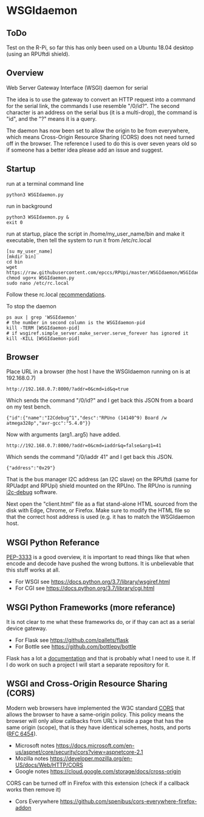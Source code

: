 # WSGIdaemon

## ToDo

Test on the R-Pi, so far this has only been used on a Ubuntu 18.04 desktop (using an RPUftdi shield).


## Overview

Web Server Gateway Interface (WSGI) daemon for serial

The idea is to use the gateway to convert an HTTP request into a command for the serial link, the commands I use resemble "/0/id?". The second character is an address on the serial bus (it is a multi-drop), the command is "id", and the "?" means it is a query.

The daemon has now been set to allow the origin to be from everywhere, which means Cross-Origin Resource Sharing (CORS) does not need turned off in the browser. The reference I used to do this is over seven years old so if someone has a better idea please add an issue and suggest.


## Startup

run at a terminal command line

```
python3 WSGIdaemon.py
```

run in background

```
python3 WSGIdaemon.py &
exit 0
```

run at startup, place the script in /home/my_user_name/bin and make it executable, then tell the system to run it from /etc/rc.local

```
[su my_user_name]
[mkdir bin]
cd bin
wget https://raw.githubusercontent.com/epccs/RPUpi/master/WSGIdaemon/WSGIdaemon.py
chmod ugo+x WSGIdaemon.py
sudo nano /etc/rc.local
```

Follow these rc.local [recommendations].

[recommendations]: https://www.raspberrypi.org/documentation/linux/usage/rc-local.md

To stop the daemon

```
ps aux | grep 'WSGIdaemon'
# the number in second column is the WSGIdaemon-pid
kill -TERM [WSGIdaemon-pid]
# if wsgiref.simple_server.make_server.serve_forever has ignored it
kill -KILL [WSGIdaemon-pid]
```


## Browser

Place URL in a browser (the host I have the WSGIdaemon running on is at 192.168.0.7)

```
http://192.168.0.7:8000/?addr=0&cmd=id&q=true
```

Which sends the command "/0/id?" and I get back this JSON from a board on my test bench.

```
{"id":{"name":"I2Cdebug^1","desc":"RPUno (14140^9) Board /w atmega328p","avr-gcc":"5.4.0"}}
```

Now with arguments (arg1..arg5) have added.

```
http://192.168.0.7:8000/?addr=0&cmd=iaddr&q=false&arg1=41
```

Which sends the command "/0/iaddr 41" and I get back this JSON. 

```
{"address":"0x29"}
```

That is the bus manager I2C address (an I2C slave) on the RPUftdi (same for RPUadpt and RPUpi) shield mounted on the RPUno.  The RPUno is running [i2c-debug] software.

[i2c-debug]: https://github.com/epccs/RPUno/tree/master/i2c-debug

Next open the "client.html" file as a flat stand-alone HTML sourced from the disk with Edge, Chrome, or Firefox. Make sure to modify the HTML file so that the correct host address is used (e.g. it has to match the WSGIdaemon host.


## WSGI Python Referance

[PEP-3333] is a good overview, it is important to read things like that when encode and decode have pushed the wrong buttons. It is unbelievable that this stuff works at all. 

[PEP-3333]: https://www.python.org/dev/peps/pep-3333/

* For WSGI see https://docs.python.org/3.7/library/wsgiref.html
* For CGI see https://docs.python.org/3.7/library/cgi.html


## WSGI Python Frameworks (more referance)

It is not clear to me what these frameworks do, or if thay can act as a serial device gateway.

* For Flask see https://github.com/pallets/flask
* For Bottle see https://github.com/bottlepy/bottle

Flask has a lot a [documentation] and that is probably what I need to use it. If I do work on such a project I will start a separate repository for it. 

[documentation]: https://palletsprojects.com/p/flask/


## WSGI and Cross-Origin Resource Sharing (CORS)

Modern web browsers have implemented the W3C standard [CORS] that allows the browser to have a same-origin policy. This policy means the browser will only allow callbacks from URL's inside a page that has the same origin (scope), that is they have identical schemes, hosts, and ports ([RFC 6454]).

[CORS]: https://www.w3.org/TR/cors/
[RFC 6454]: https://tools.ietf.org/html/rfc6454

* Microsoft notes https://docs.microsoft.com/en-us/aspnet/core/security/cors?view=aspnetcore-2.1
* Mozilla notes https://developer.mozilla.org/en-US/docs/Web/HTTP/CORS
* Google notes https://cloud.google.com/storage/docs/cross-origin

CORS can be turned off in Firefox with this extension (check if a callback works then remove it)

* Cors Everywhere https://github.com/spenibus/cors-everywhere-firefox-addon

